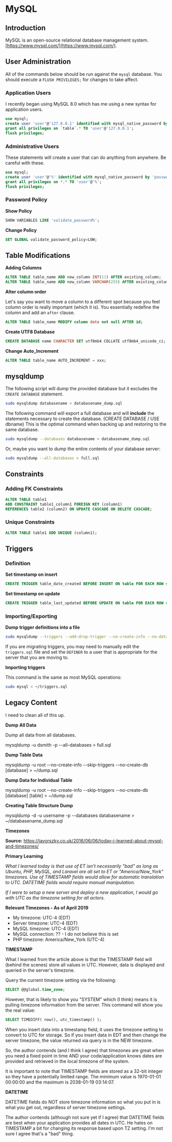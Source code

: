 # MySQL

## Introduction

MySQL is an open-source relational database management system. [https://www.mysql.com/](https://www.mysql.com/).

## User Administration

All of the commands below should be run against the `mysql` database. You should execute a `FLUSH PRIVILEGES;` for changes to take affect.

### Application Users

I recently began using MySQL 8.0 which has me using a new syntax for application users.

```sql
use mysql;
create user 'user'@'127.0.0.1' identified with mysql_native_password by 'password';
grant all privileges on `table`.* TO 'user'@'127.0.0.1';
flush privileges;
```

### Administrative Users

These statements will create a user that can do anything from anywhere. Be careful with these.

```sql
use mysql;
create user 'user'@'%' identified with mysql_native_password by 'password';
grant all privileges on *.* TO 'user'@'%';
flush privileges;
```

### Password Policy

**Show Policy**

```sql
SHOW VARIABLES LIKE 'validate_password%';
```

**Change Policy**

```sql
SET GLOBAL validate_password_policy=LOW;
```

## Table Modifications

**Adding Columns**

```sql
ALTER TABLE table_name ADD new_column INT(11) AFTER existing_column;
ALTER TABLE table_name ADD new_column VARCHAR(255) AFTER existing_column;
```

**Alter column order**

Let's say you want to move a column to a different spot because you feel column order is really important (which it is). You essentially redefine the column and add an `after` clause.

```sql
ALTER TABLE table_name MODIFY column date not null AFTER id;
```

**Create UTF8 Database**

```sql
CREATE DATABASE name CHARACTER SET utf8mb4 COLLATE utf8mb4_unicode_ci;
```

**Change Auto_Increment**

```sql
ALTER TABLE table_name AUTO_INCREMENT = xxx;
```

## mysqldump

The following script will dump the provided database but it excludes the `CREATE DATABASE` statement.

```bash
sudo mysqldump databasename > databasename_dump.sql
```

The following command will export a full database and will **include** the statements necessary to create the database. (CREATE DATABASE / USE dbname) This is the optimal command when backing up and restoring to the same database.

```bash
sudo mysqldump --databases databasename > databasename_dump.sql
```

Or, maybe you want to dump the entire contents of your database server:

```bash
sudo mysqldump --all-databases > full.sql
```

## Constraints

### Adding FK Constraints

```sql
ALTER TABLE table1
ADD CONSTRAINT table1_column1 FOREIGN KEY (column1)
REFERENCES table2 (column2) ON UPDATE CASCADE ON DELETE CASCADE;
```

### Unique Constraints

```sql
ALTER TABLE table1 ADD UNIQUE (column1);
```

## Triggers

### Definition

**Set timestamp on insert**

```sql
CREATE TRIGGER table_date_created BEFORE INSERT ON table FOR EACH ROW set NEW.date_created = NOW();
```

**Set timestamp on update**

```sql
CREATE TRIGGER table_last_updated BEFORE UPDATE ON table FOR EACH ROW set NEW.last_updated = NOW();
```

### Importing/Exporting

**Dump trigger definitions into a file**

```bash
sudo mysqldump --triggers --add-drop-trigger --no-create-info --no-data --no-create-db --skip-opt test > ~/triggers.sql
```

If you are migrating triggers, you may need to manually edit the `triggers.sql` file and set the `DEFINER` to a user that is appropriate for the server that you are moving to.

**Importing triggers**

This command is the same as most MySQL operations:

```bash
sudo mysql < ~/triggers.sql
```

## Legacy Content

I need to clean all of this up.



**Dump All Data**

Dump all data from all databases.

mysqldump -u dsmith -p --all-databases > full.sql

**Dump Table Data**

mysqldump -u root --no-create-info --skip-triggers --no-create-db [database] > ~/dump.sql

**Dump Data for Individual Table**

mysqldump -u root --no-create-info --skip-triggers --no-create-db [database] [table] > ~/dump.sql

**Creating Table Structure Dump**

mysqldump -d -u username -p --databases databasename > ~/databasename_dump.sql





**Timezones**

**Source:** https://javorszky.co.uk/2016/06/06/today-i-learned-about-mysql-and-timezones/

**Primary Learning**

*What I learned today is that use of ET isn't necessarily "bad" as long as Ubuntu, PHP, MySQL, and Laravel are all set to ET or "America/New_York" timezones. Use of TIMESTAMP fields would allow for automatic translation to UTC. DATETIME fields would require manual manipulation.*

*If I were to setup a new server and deploy a new application, I would go with UTC as the timezone setting for all actors.*

**Relevant Timezones - As of April 2019**

- My timezone: UTC-4 (EDT)
- Server timezone: UTC-4 (EDT)
- MySQL timezone: UTC-4 (EDT)
- MySQL connection: ?? - I do not believe this is set
- PHP timezone: America/New_York (UTC-4)

**TIMESTAMP**

What I learned from the article above is that the TIMESTAMP field will (behind the scenes) store all values in UTC. However, data is displayed and queried in the server's timezone.

Query the current timezone setting via the following:

```sql
SELECT @@global.time_zone;
```

However, that is likely to show you "SYSTEM" which (I think) means it is pulling timezone information from the server. This command will show you the real value:

```sql
SELECT TIMEDIFF( now(), utc_timestamp() );
```

When you insert data into a timestamp field, it uses the timezone setting to convert to UTC for storage. So if you insert data in EDT and then change the server timezone, the value returned via query is in the NEW timezone.

So, the author contends (and I think I agree) that timezones are great when you need a fixed point in time AND your code/application knows dates are provided and retrieved in the local timezone of the system.

It is important to note that TIMESTAMP fields are stored as a 32-bit integer so they have a potentially limited range. The minimum value is 1970-01-01 00:00:00 and the maximum is 2038-01-19 03:14:07.

**DATETIME**

DATETIME fields do NOT store timezone information so what you put in is what you get out, regardless of server timezone settings.

The author contends (although not sure yet if I agree) that DATETIME fields are best when your application provides all dates in UTC. He hates on TIMESTAMP a bit for changing its response based upon TZ setting. I'm not sure I agree that's a "bad" thing.